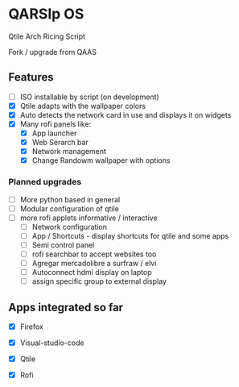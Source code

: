 # QARSlp OS

Qtile Arch Ricing Script

Fork / upgrade from QAAS



## Features
- [ ] ISO installable by script (on development)
- [x] Qtile adapts with the wallpaper colors 
- [x] Auto detects the network card in use and displays it on widgets
- [x] Many rofi panels like:
  - [x] App launcher
  - [x] Web Serarch bar
  - [x] Network management
  - [x] Change Randowm wallpaper with options

### Planned upgrades
- [ ] More python based in general
- [ ] Modular configuration of qtile
- [ ] more rofi applets informative / interactive 
  - [ ] Network configuration
  - [ ] App / Shortcuts - display shortcuts for qtile and some apps
  - [ ] Semi control panel
  - [ ] rofi searchbar to accept websites too
  - [ ] Agregar mercadolibre a surfraw / elvi
  - [ ] Autoconnect hdmi display on laptop
  - [ ] assign specific group to external display

## Apps integrated so far
- [x] Firefox
- [x] Visual-studio-code
- [x] Qtile
- [x] Rofi


